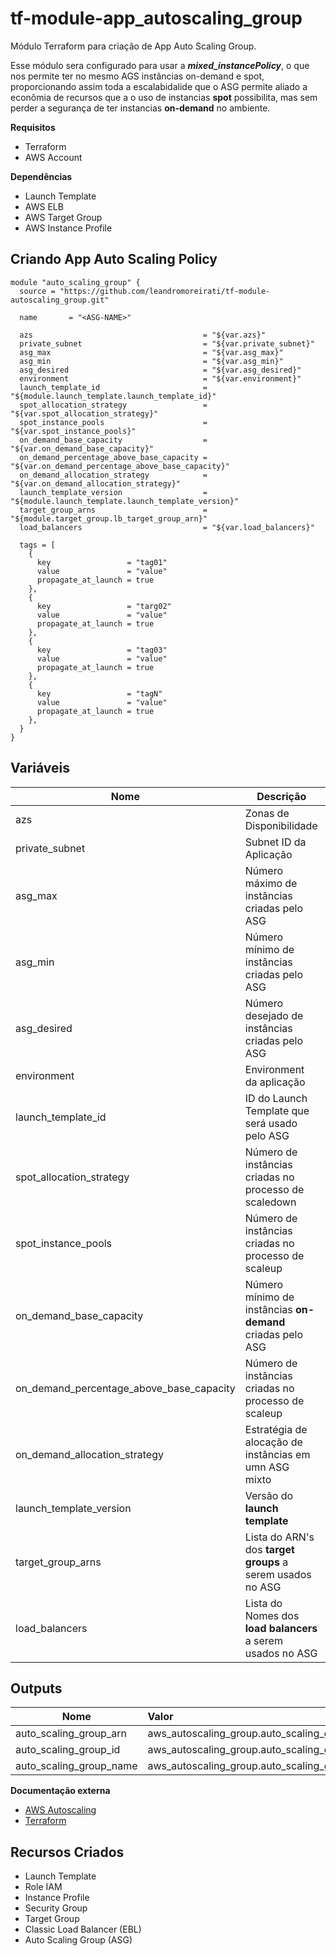# **tf-module-app_autoscaling_group**

Módulo Terraform para criação de App Auto Scaling Group.

Esse módulo sera configurado para usar a ***mixed_instancePolicy***, o que nos permite ter no mesmo AGS instâncias on-demand e spot, proporcionando assim toda a escalabidalide que o ASG permite aliado a econômia de recursos que a o uso de instancias **spot** possibilita, mas sem perder a segurança de ter instancias **on-demand** no ambiente.

 **Requisitos**
 - Terraform
 - AWS Account

 **Dependências**
 - Launch Template
 - AWS ELB
 - AWS Target Group
 - AWS Instance Profile

 **Criando App Auto Scaling Policy**
 ------
```
module "auto_scaling_group" {
  source = "https://github.com/leandromoreirati/tf-module-autoscaling_group.git"

  name       = "<ASG-NAME>"

  azs                                      = "${var.azs}"
  private_subnet                           = "${var.private_subnet}"
  asg_max                                  = "${var.asg_max}"
  asg_min                                  = "${var.asg_min}"
  asg_desired                              = "${var.asg_desired}"
  environment                              = "${var.environment}"
  launch_template_id                       = "${module.launch_template.launch_template_id}" 
  spot_allocation_strategy                 = "${var.spot_allocation_strategy}"
  spot_instance_pools                      = "${var.spot_instance_pools}"
  on_demand_base_capacity                  = "${var.on_demand_base_capacity}"
  on_demand_percentage_above_base_capacity = "${var.on_demand_percentage_above_base_capacity}"
  on_demand_allocation_strategy            = "${var.on_demand_allocation_strategy}"
  launch_template_version                  = "${module.launch_template.launch_template_version}"
  target_group_arns                        = "${module.target_group.lb_target_group_arn}"
  load_balancers                           = "${var.load_balancers}"

  tags = [
    {
      key                 = "tag01"
      value               = "value"
      propagate_at_launch = true
    },
    {
      key                 = "targ02"
      value               = "value"
      propagate_at_launch = true
    },
    {
      key                 = "tag03"
      value               = "value"
      propagate_at_launch = true
    },
    {
      key                 = "tagN"
      value               = "value"
      propagate_at_launch = true
    },
  }
}

```
 **Variáveis**
 ------
 |          Nome                             |                      Descrição                                       |      Default     |
 | ------------------------------------------|----------------------------------------------------------------------|:----------------:|
 |  azs                                      | Zonas de Disponibilidade                                             |     ""           |
 |  private_subnet                           | Subnet ID da Aplicação                                               |     ""           |
 |  asg_max                                  | Número máximo de instâncias criadas pelo ASG                         |     ""           |
 |  asg_min                                  | Número mínimo de instâncias criadas pelo ASG                         | ChangeInCapacity |
 |  asg_desired                              | Número desejado de instâncias criadas pelo ASG                       |     ""           |
 |  environment                              | Environment da aplicação                                             |   false          |
 |  launch_template_id                       | ID do Launch Template que será usado pelo ASG                        |     ""           |
 |  spot_allocation_strategy                 | Número de instâncias criadas no processo de scaledown                |     ""           |
 |  spot_instance_pools                      | Número de instâncias criadas no processo de scaleup                  |     ""           |
 |  on_demand_base_capacity                  | Número mínimo de instâncias **on-demand** criadas pelo ASG           |     "0"          |
 |  on_demand_percentage_above_base_capacity | Número de instâncias criadas no processo de scaleup                  |     "100"        |
 |  on_demand_allocation_strategy            | Estratégia de alocação de instâncias em umn ASG mixto                |  "prioritized"   |
 |  launch_template_version                  | Versão do **launch template**                                        |     ""           |
 |  target_group_arns                        | Lista do ARN's dos **target groups** a serem usados no ASG           |     ""           |
 |  load_balancers                           | Lista do Nomes dos **load balancers** a serem usados no ASG          |     ""           |


 **Outputs**
 ------
 |              Nome       |                              Valor            |
 | ------------------------|:----------------------------------------------|
 | auto_scaling_group_arn  | aws_autoscaling_group.auto_scaling_group.arn  |
 | auto_scaling_group_id   | aws_autoscaling_group.auto_scaling_group.id   |
 | auto_scaling_group_name | aws_autoscaling_group.auto_scaling_group.name |

 **Documentação externa**
 - [AWS Autoscaling](https://docs.aws.amazon.com/pt_br/autoscaling/ec2/userguide/what-is-amazon-ec2-auto-scaling.html)
 - [Terraform](https://www.terraform.io/docs/providers/aws/r/autoscaling_group.html)

 **Recursos Criados**
 ------
 - Launch Template
 - Role IAM
 - Instance Profile
 - Security Group
 - Target Group
 - Classic Load Balancer (EBL)
 - Auto Scaling Group (ASG)
